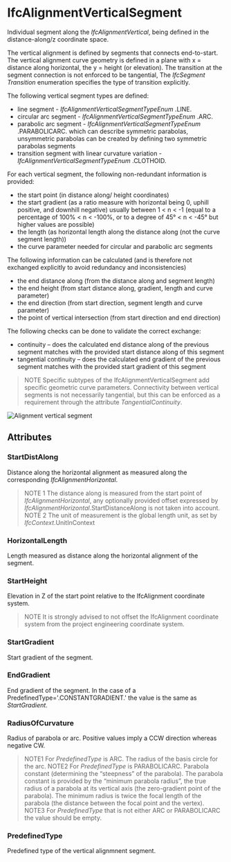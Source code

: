 # IfcAlignmentVerticalSegment

Individual segment along the _IfcAlignmentVertical_, being defined in the distance-along/z coordinate space.

The vertical alignment is defined by segments that connects end-to-start. The vertical alignment curve geometry is defined in a plane with x = distance along horizontal, the y = height (or elevation). The transition at the segment connection is not enforced to be tangential, The _IfcSegment_ _Transition_ enumeration specifies the type of transition explicitly.

The following vertical segment types are defined:

* line segment - _IfcAlignmentVerticalSegmentTypeEnum_ .LINE.
* circular arc segment - _IfcAlignmentVerticalSegmentTypeEnum_ .ARC.
* parabolic arc segment - _IfcAlignmentVerticalSegmentTypeEnum_ .PARABOLICARC. which can describe symmetric parabolas, unsymmetric parabolas can be created by defining two symmetric parabolas segments
* transition segment with linear curvature variation - _IfcAlignmentVerticalSegmentTypeEnum_ .CLOTHOID.

For each vertical segment, the following non-redundant information is provided:

* the start point (in distance along/ height coordinates)
* the start gradient (as a ratio measure with horizontal being 0, uphill positive, and downhill negative) usually between 1 < n < -1 (equal to a percentage of 100% < n < -100%, or to a degree of 45&deg; < n < -45&deg; but higher values are possible)
* the length (as horizontal length along the distance along (not the curve segment length))
* the curve parameter needed for circular and parabolic arc segments

The following information can be calculated (and is therefore not exchanged explicitly to avoid redundancy and inconsistencies)

* the end distance along (from the distance along and segment length)
* the end height (from start distance along, gradient, length and curve parameter)
* the end direction (from start direction, segment length and curve parameter)
* the point of vertical intersection (from start direction and end direction)

The following checks can be done to validate the correct exchange:

* continuity – does the calculated end distance along of the previous segment matches with the provided start distance along of this segment
* tangential continuity – does the calculated end gradient of the previous segment matches with the provided start gradient of this segment

> NOTE  Specific subtypes of the <span class="self-ref">IfcAlignmentVerticalSegment</span> add specific geometric curve parameters. Connectivity between vertical segments is not necessarily tangential, but this can be enforced as a requirement through the attribute _TangentialContinuity_.

![Alignment vertical segment](../../../../figures/ifcalignment2dverticalsegment.png "Figure 1 &mdash; Alignment vertical segment")

## Attributes

### StartDistAlong
Distance along the horizontal alignment as measured along the corresponding _IfcAlignmentHorizontal_.
> NOTE 1  The distance along is measured from the start point of _IfcAlignmentHorizontal_, any optionally provided offset expressed by _IfcAlignmentHorizontal_.StartDistanceAlong is not taken into account.
> NOTE 2  The unit of measurement is the global length unit, as set by _IfcContext_.UnitInContext

### HorizontalLength
Length measured as distance along the horizontal alignment of the segment.

### StartHeight
Elevation in Z of the start point relative to the IfcAlignment coordinate system.
> NOTE  It is strongly advised to not offset the IfcAlignment coordinate system from the project engineering coordinate system.

### StartGradient
Start gradient of the segment.

### EndGradient
End gradient of the segment. In the case of a PredefinedType='.CONSTANTGRADIENT.' the value is the same as _StartGradient_.

### RadiusOfCurvature
Radius of parabola or arc. Positive values imply a CCW direction whereas negative CW.
> NOTE1  For _PredefinedType_ is ARC. The radius of the basis circle for the arc.
> NOTE2  For _PredefinedType_ is PARABOLICARC. Parabola constant (determining the “steepness” of the parabola). The parabola constant is provided by the “minimum parabola radius”, the true radius of a parabola at its vertical axis (the zero-gradient point of the parabola). The minimum radius is twice the focal length of the parabola (the distance between the focal point and the vertex).
> NOTE3  For _PredefinedType_ that is not either ARC or PARABOLICARC the value should be empty.

### PredefinedType
Predefined type of the vertical alignmnent segment.
